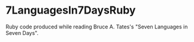 # 7LanguagesIn7DaysRuby
Ruby code produced while reading Bruce A. Tates's "Seven Languages in Seven Days".

